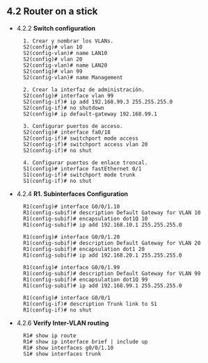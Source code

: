## 4.2 Router on a stick

- 4.2.2 **Switch configuration**

        1. Crear y nombrar los VLANs.
        S2(config)# vlan 10
        S2(config-vlan)# name LAN10
        S2(config)# vlan 20
        S2(config-vlan)# name LAN20
        S2(config)# vlan 99
        S2(config-vlan)# name Management
    
        2. Crear la interfaz de administración.
        S2(config)# interface vlan 99
        S2(config-if)# ip add 192.168.99.3 255.255.255.0
        S2(config-if)# no shutdown
        S2(config)# ip default-gateway 192.168.99.1
    
        3. Configurar puertos de acceso.
        S2(config)# interface fa0/18
        S2(config-if)# switchport mode access
        S2(config-if)# switchport access vlan 20
        S2(config-if)# no shut
    
        4. Configurar puertos de enlace troncal.
        S1(config)# interface fastEthernet 0/1
        S1(config-if)# switchport mode trunk
        S1(config-if)# no shut

- 4.2.4 **R1. Subinterfaces Configuration**

        R1(config)# interface G0/0/1.10
        R1(config-subif)# description Default Gateway for VLAN 10
        R1(config-subif)# encapsulation dot1Q 10
        R1(config-subif)# ip add 192.168.10.1 255.255.255.0
    
        R1(config)# interface G0/0/1.20
        R1(config-subif)# description Default Gateway for VLAN 20
        R1(config-subif)# encapsulation dot1 20   
        R1(config-subif)# ip add 192.168.20.1 255.255.255.0
    
        R1(config)# interface G0/0/1.99
        R1(config-subif)# description Default Gateway for VLAN 99
        R1(config-subif)# encapsulation dot1Q 99
        R1(config-subif)# ip add 192.168.99.1 255.255.255.0
    
        R1(config)# interface G0/0/1
        R1(config-if)# description Trunk link to S1
        R1(config-if)# no shut

- 4.2.6 **Verify Inter-VLAN routing**

        R1# show ip route
        R1# show ip interface brief | include up
        R1# show interfaces g0/0/1.10
        S1# show interfaces trunk